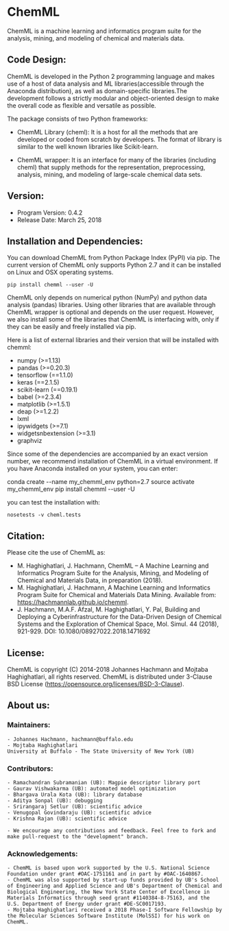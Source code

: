 # ChemML
ChemML is a machine learning and informatics program suite for the analysis, mining, and modeling of chemical and materials data.


## Code Design:
ChemML is developed in the Python 2 programming language and makes use of a host of data analysis and ML libraries(accessible through the Anaconda distribution), as well as domain-specific libraries.The development follows a strictly modular and object-oriented design to make the overall code as flexible and versatile as possible.

The package consists of two Python frameworks:

- ChemML Library (cheml):
   It is a host for all the methods that are developed or coded from scratch by developers. The format of library is similar to the well known libraries like Scikit-learn.

- ChemML wrapper:
   It is an interface for many of the libraries (including cheml) that supply methods for the representation, preprocessing, analysis, mining, and modeling of large-scale chemical data sets.


## Version:
- Program Version: 0.4.2
- Release Date: March 25, 2018

## Installation and Dependencies:
You can download ChemML from Python Package Index (PyPI) via pip. The current version of ChemML only supports Python 2.7
and it can be installed on Linux and OSX operating systems.

    pip install chemml --user -U

ChemML only depends on numerical python (NumPy) and python data analysis (pandas) libraries. Using other libraries
that are available through ChemML wrapper is optional and depends on the user request. However, we also install some of the libraries
that ChemML is interfacing with, only if they can be easily and freely installed via pip.

Here is a list of external libraries and their version that will be installed with chemml:
   - numpy (>=1.13)
   - pandas (>=0.20.3)
   - tensorflow (==1.1.0)
   - keras (==2.1.5)
   - scikit-learn (==0.19.1)
   - babel (>=2.3.4)
   - matplotlib (>=1.5.1)
   - deap (>=1.2.2)
   - lxml
   - ipywidgets (>=7.1)
   - widgetsnbextension (>=3.1)
   - graphviz

Since some of the dependencies are accompanied by an exact version number, we recommend installation of ChemML in a virtual environment.
If you have Anaconda installed on your system, you can enter:

   conda create --name my_chemml_env python=2.7
   source activate my_chemml_env
   pip install chemml --user -U

you can test the installation with:

    nosetests -v cheml.tests

## Citation:
Please cite the use of ChemML as:


   - M. Haghighatlari, J. Hachmann, ChemML – A Machine Learning and Informatics Program Suite for the Analysis, Mining, and Modeling of Chemical and Materials Data, in preparation (2018).
   - M. Haghighatlari, J. Hachmann, A Machine Learning and Informatics Program Suite for Chemical and Materials Data Mining. Available from: https://hachmannlab.github.io/chemml.
   - J. Hachmann, M.A.F. Afzal, M. Haghighatlari, Y. Pal, Building and Deploying a Cyberinfrastructure for the Data-Driven Design of Chemical Systems and the Exploration of Chemical Space, Mol. Simul. 44 (2018), 921-929. DOI: 10.1080/08927022.2018.1471692

## License:
ChemML is copyright (C) 2014-2018 Johannes Hachmann and Mojtaba Haghighatlari, all rights reserved.
ChemML is distributed under 3-Clause BSD License (https://opensource.org/licenses/BSD-3-Clause).

## About us:

### Maintainers:
    - Johannes Hachmann, hachmann@buffalo.edu
    - Mojtaba Haghighatlari
    University at Buffalo - The State University of New York (UB)

### Contributors:
    - Ramachandran Subramanian (UB): Magpie descriptor library port
    - Gaurav Vishwakarma (UB): automated model optimization
    - Bhargava Urala Kota (UB): library database
    - Aditya Sonpal (UB): debugging
    - Srirangaraj Setlur (UB): scientific advice
    - Venugopal Govindaraju (UB): scientific advice
    - Krishna Rajan (UB): scientific advice

    - We encourage any contributions and feedback. Feel free to fork and make pull-request to the "development" branch.

### Acknowledgements:
    - ChemML is based upon work supported by the U.S. National Science Foundation under grant #OAC-1751161 and in part by #OAC-1640867.
    - ChemML was also supported by start-up funds provided by UB's School of Engineering and Applied Science and UB's Department of Chemical and Biological Engineering, the New York State Center of Excellence in Materials Informatics through seed grant #1140384-8-75163, and the U.S. Department of Energy under grant #DE-SC0017193.
    - Mojtaba Haghighatlari received a 2018 Phase-I Software Fellowship by the Molecular Sciences Software Institute (MolSSI) for his work on ChemML.



